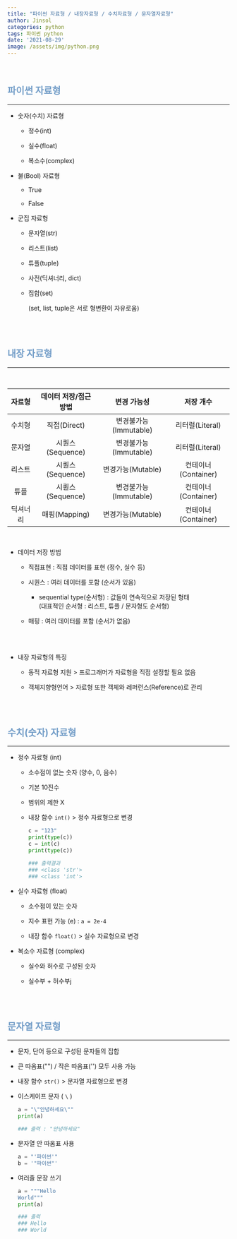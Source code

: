 ```yaml
---
title: "파이썬 자료형 / 내장자료형 / 수치자료형 / 문자열자료형"
author: Jinsol
categories: python
tags: 파이썬 python
date: '2021-08-29'
image: /assets/img/python.png
---
```


<br>

## <span style="color:#749ec8">파이썬 자료형</span>
<hr>

- 숫자(수치) 자료형

    - 정수(int)

    - 실수(float)

    - 복소수(complex)

- 불(Bool) 자료형

    - True

    - False

- 군집 자료형

    - 문자열(str)

    - 리스트(list)

    - 튜플(tuple)

    - 사전(딕셔너리, dict)

    - 집합(set)

        (set, list, tuple은 서로 형변환이 자유로움)

<br><br>

## <span style="color:#749ec8">내장 자료형</span>
<hr>

<br>
      
| 자료형 | 데이터 저장/접근 방법 | 변경 가능성 | 저장 개수 |
|:---:|:---:|:---:|:---:|
| 수치형 | 직접(Direct) | 변경불가능(Immutable) | 리터럴(Literal) |
| 문자열 | 시퀀스(Sequence) | 변경불가능(Immutable) | 리터럴(Literal) |
| 리스트 | 시퀀스(Sequence) | 변경가능(Mutable) | 컨테이너(Container) |
| 튜플 | 시퀀스(Sequence) | 변경불가능(Immutable) | 컨테이너(Container)  |
| 딕셔너리 | 매핑(Mapping) | 변경가능(Mutable) | 컨테이너(Container)  |

<br>    
                
- 데이터 저장 방법

    - 직접표현 : 직접 데이터를 표현 (정수, 실수 등)

    - 시퀀스 : 여러 데이터를 포함 (순서가 있음)

        - sequential type(순서형) : 값들이 연속적으로 저장된 형태
                    <br>(대표적인 순서형 : 리스트, 튜플 / 문자형도 순서형)
   
    - 매핑 : 여러 데이터를 포함 (순서가 없음)

<br><br>

- 내장 자료형의 특징

    - 동적 자료형 지원 > 프로그래머가 자료형을 직접 설정할 필요 없음

    - 객체지향형언어 > 자료형 또한 객체와 레퍼런스(Reference)로 관리


<br><br>

## <span style="color:#749ec8">수치(숫자) 자료형</span>
<hr>
    
- 정수 자료형 (int)

     - 소수점이 없는 숫자 (양수, 0, 음수)

     - 기본 10진수

     - 범위의 제한 X

     - 내장 함수 `int()` > 정수 자료형으로 변경

        ```python
        c = "123"
        print(type(c))
        c = int(c)
        print(type(c))

        ### 출력결과
        ### <class 'str'>
        ### <class 'int'>
        ```

- 실수 자료형 (float)

    - 소수점이 있는 숫자

    - 지수 표현 가능 (e) : `a = 2e-4`

    - 내장 함수 `float()` > 실수 자료형으로 변경

- 복소수 자료형 (complex)  
 
    - 실수와 허수로 구성된 숫자

    - 실수부 + 허수부j


<br><br>

## <span style="color:#749ec8">문자열 자료형</span>
<hr>
    
- 문자, 단어 등으로 구성된 문자들의 집합

- 큰 따옴표("") / 작은 따옴표('') 모두 사용 가능

- 내장 함수 `str()` > 문자열 자료형으로 변경

- 이스케이프 문자 ( `\` )
    ```python
    a = "\"안녕하세요\""
    print(a)

    ### 출력 : "안녕하세요"
    ```

- 문자열 안 따옴표 사용

    ```python
    a = "'파이썬'"
    b = '"파이썬"'
    ```

- 여러줄 문장 쓰기

    ```python
    a = """Hello
    World"""
    print(a)

    ### 출력
    ### Hello
    ### World
    ```